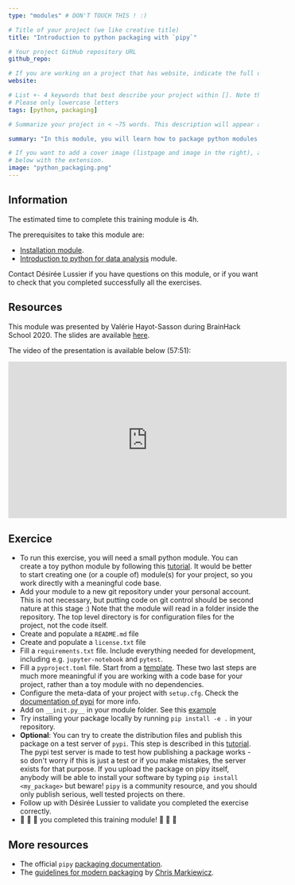 ```yaml
---
type: "modules" # DON'T TOUCH THIS ! :)

# Title of your project (we like creative title)
title: "Introduction to python packaging with `pipy`"

# Your project GitHub repository URL
github_repo:

# If you are working on a project that has website, indicate the full url including "https://" below or leave it empty.
website:

# List +- 4 keywords that best describe your project within []. Note that the project summary also involves a number of key words. Those are listed on top of the [github repository](https://github.com/PSY6983-2021/project_template), click `manage topics`.
# Please only lowercase letters
tags: [python, packaging]

# Summarize your project in < ~75 words. This description will appear at the top of your page and on the list page with other projects..

summary: "In this module, you will learn how to package python modules using `pypi`. This will let you install some of your own code with `pip`, dealing cleanly with dependencies, as well as share publicly a package."

# If you want to add a cover image (listpage and image in the right), add it to your directory and indicate the name
# below with the extension.
image: "python_packaging.png"
---
```

<!-- This is an html comment and this won't appear in the rendered page. You are now editing the "content" area, the core of your description. Everything that you can do in markdown is allowed below. We added a couple of comments to guide your through documenting your progress. -->

## Information

The estimated time to complete this training module is 4h.

The prerequisites to take this module are:
 * [Installation module](/modules/installation).
 * [Introduction to python for data analysis](/modules/python_data_analysis/) module.

Contact Désirée Lussier if you have questions on this module, or if you want to check that you completed successfully all the exercises.

## Resources
This module was presented by Valérie Hayot-Sasson during BrainHack School 2020. The slides are available [here](https://docs.google.com/presentation/d/18aMOZBbKEKTHtiZZA5bRPOBwxOVoPLRT1c5FaQZYLQI/edit?usp=sharing).

The video of the presentation is available below (57:51):
<iframe width="560" height="315" src="https://www.youtube.com/embed/f2quLtfcQoQ" title="YouTube video player" frameborder="0" allow="accelerometer; autoplay; clipboard-write; encrypted-media; gyroscope; picture-in-picture" allowfullscreen></iframe>

## Exercice

 * To run this exercise, you will need a small python module. You can create a toy python module by following this [tutorial](https://www.tutorialspoint.com/python/python_modules.htm). It would be better to start creating one (or a couple of) module(s) for your project, so you work directly with a meaningful code base.
 * Add your module to a new git repository under your personal account. This is not necessary, but putting code on git control should be second nature at this stage :) Note that the module will read in a folder inside the repository. The top level directory is for configuration files for the project, not the code itself.
 * Create and populate a `README.md` file
 * Create and populate a `license.txt` file
 * Fill a `requirements.txt` file. Include everything needed for development, including e.g. `jupyter-notebook` and `pytest`.
 * Fill a `pyproject.toml` file. Start from a [template](https://martin-thoma.com/pyproject-toml/). These two last steps are much more meaningful if you are working with a code base for your project, rather than a toy module with no dependencies.
 * Configure the meta-data of your project with `setup.cfg`. Check the [documentation of pypi](https://packaging.python.org/tutorials/packaging-projects/#configuring-metadata) for more info.
 * Add on `__init.py__` in your module folder. See this [example](https://careerkarma.com/blog/what-is-init-py/)
 * Try installing your package locally by running `pip install -e .` in your repository.
 * **Optional**: You can try to create the distribution files and publish this package on a test server of `pypi`. This step is described in this [tutorial](https://packaging.python.org/tutorials/packaging-projects/#generating-distribution-archives). The pypi test server is made to test how publishing a package works - so don't worry if this is just a test or if you make mistakes, the server exists for that purpose. If you upload the package on pipy itself, anybody will be able to install your software by typing `pip install <my_package>` but beware! `pipy` is a community resource, and you should only publish serious, well tested projects on there.
 * Follow up with Désirée Lussier to validate you completed the exercise correctly.
 * :tada: :tada: :tada: you completed this training module! :tada: :tada: :tada:

## More resources

 * The official `pipy` [packaging documentation](https://packaging.python.org/tutorials/packaging-projects).
 * The [guidelines for modern packaging](https://gist.github.com/effigies/9bbb424535d6a1d838d6325191c0a736) by [Chris Markiewicz](https://github.com/effigies).
